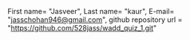 First name= "Jasveer",
Last name= "kaur",
E-mail= "jasschohan946@gmail.com",
github repository url = "https://github.com/528jass/wadd_quiz_1.git"  
